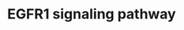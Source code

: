 ---
annotations:
- type: Pathway Ontology
  value: epidermal growth factor/neuregulin signaling pathway
authors:
- A.Pandey
- MaintBot
- Michiel
- AlexanderPico
- Christine Chichester
- Jmelius
- Eweitz
description: 'The androgen receptor is a member of the nuclear receptor family of
  ligand activated transcription factors. These receptors bind to steroid hormones,
  thyroid hormone, retinoids and vitamin D among others, dimerize and bind to DNA.
  Its ligands include testosterone, dehydroepiandrosterone and androstenedione. Stimulation
  of the receptor activates the SMAD signaling module.  Source: http://www.netpath.org/pathways?path_id=NetPath_4'
last-edited: 2021-05-23
organisms:
- Mus musculus
redirect_from:
- /index.php/Pathway:WP572
- /instance/WP572
schema-jsonld:
- '@context': https://schema.org/
  '@id': https://wikipathways.github.io/pathways/WP572.html
  '@type': Dataset
  creator:
    '@type': Organization
    name: WikiPathways
  description: 'The androgen receptor is a member of the nuclear receptor family of
    ligand activated transcription factors. These receptors bind to steroid hormones,
    thyroid hormone, retinoids and vitamin D among others, dimerize and bind to DNA.
    Its ligands include testosterone, dehydroepiandrosterone and androstenedione.
    Stimulation of the receptor activates the SMAD signaling module.  Source: http://www.netpath.org/pathways?path_id=NetPath_4'
  keywords:
  - Eef1a1
  - Ptpn12
  - Plec1
  - Crk
  - Pebp1
  - Tieg3
  - Sin3a
  - Eps15
  - 2900057D21Rik
  - Tnip1
  - Map3k4
  - Vav3
  - Elk4
  - Stat3
  - Gab2
  - Rfxank
  - Sh3gl2
  - Snrpd2
  - Krt2-8
  - Wnk1
  - Ripk1
  - Ralgds
  - Ptk2b
  - Tnk2
  - Egf
  - Dusp1
  - Tgif
  - Plcg2
  - Dip3b
  - Rps6ka3
  - Ptpn6
  - Epn1
  - Akt1
  - Cblb
  - Elf3
  - Cdc42
  - Pkn2
  - Krt1-17
  - Eps8
  - Casp9
  - Crkl
  - Prkcm
  - Pik3c2b
  - Prkcb1
  - Dnm1
  - Stxbp1
  - Ralb
  - Plcg1
  - Map2k7
  - Nras
  - Ralbp1
  - Mapk1
  - Pik3ca
  - Dok2
  - Egfr
  - Map2k5
  - Sh3bgrl
  - Pik3cb
  - Map3k2
  - Stat5a
  - Shc1
  - Jak1
  - Spry2
  - Grb14
  - Csk
  - Snca
  - Smad2
  - Fos
  - Rbbp7
  - Hdac1
  - Sos2
  - Vav2
  - Kras
  - Jund1
  - Shoc2
  - Nck2
  - Usp6nl
  - Creb1
  - Prkar1a
  - Reps1
  - Ywhab
  - Mapk14
  - Sh2d3c
  - Zfp259
  - Mapk3
  - Mapk7
  - Raf1
  - Itch
  - Prkcz
  - Foxo1
  - Grb10
  - EPPK1
  - Grb2
  - Hat1
  - Cbl
  - Stat5b
  - Prkci
  - Inppl1
  - Pitpna
  - Map3k14
  - Map2k1
  - Stat2
  - Pik3r3
  - Sp1
  - Map2k3
  - Reps2
  - ABI1
  - Cav1
  - Hras1
  - Gja1
  - Map3k3
  - Sh3kbp1
  - Bcar1
  - Rps6ka5
  - Pak1
  - Pik3cg
  - Arf4
  - LOC382523
  - ATF1
  - Jak2
  - Cav2
  - Pld1
  - Eps15l1
  - Pxn
  - Elk1
  - Myc
  - Rab5a
  - Ctnnd1
  - Hip1
  - Jun
  - Ptpn11
  - Gab1
  - Stat1
  - MAP3K1
  - Grb7
  - Mapk8
  - Hdh
  - Errfi1
  - Araf
  - Plscr1
  - Pld2
  - Rasa1
  - Cebpa
  - Rps6ka1
  - Ndufa13
  - Mta2
  - Cebpb
  - PIK3R1
  - Git1
  - Sh3gl3
  - Rac1
  - Smad3
  - Ptprr
  - Ceacam1
  - Krt1-18
  - Rgs16
  - Socs1
  - Pik3r2
  - Socs3
  - Ptk6
  - Rps6ka2
  - Cblc
  - Camk2a
  - Ap2a1
  - Nck1
  - Vav1
  - Wasl
  - Mcf2
  - PRKCG
  - Krt2-7
  - Src
  - Ddef1
  - Map2k2
  - Prkca
  - Sos1
  - Ptpn5
  - Pik3cd
  license: CC0
  name: EGFR1 signaling pathway
seo: CreativeWork
title: EGFR1 signaling pathway
wpid: WP572
---